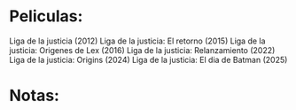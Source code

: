 # Peliculas:
Liga de la justicia (2012)
Liga de la justicia: El retorno (2015)
Liga de la justicia: Origenes de Lex (2016)
Liga de la justicia: Relanzamiento (2022)
Liga de la justicia: Origins (2024)
Liga de la justicia: El dia de Batman (2025)

# Notas:
